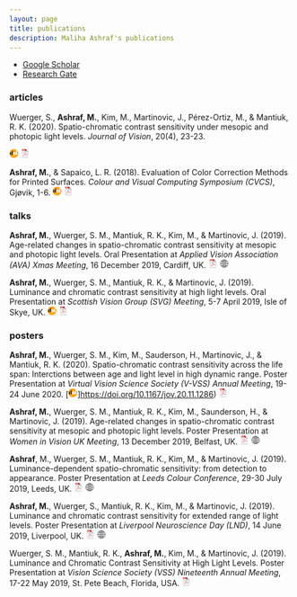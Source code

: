 ```yaml
---
layout: page
title: publications
description: Maliha Ashraf's publications
---
```


<div class="navbar">
  <div class="navbar-inner">
      <ul class="nav">  
          <li><a href="https://scholar.google.com/citations?user=9Jl9K3wAAAAJ&hl=en">Google Scholar</a></li>
		  <li><a href="https://www.researchgate.net/profile/Maliha_Ashraf4">Research Gate</a></li>
      </ul>
  </div>
</div>

### <a name="articles"></a>articles


Wuerger, S., **Ashraf, M.**, Kim, M., Martinovic, J., Pérez-Ortiz, M., & Mantiuk, R. K. (2020). Spatio-chromatic contrast sensitivity under mesopic and photopic light levels. *Journal of Vision*, 20(4), 23-23.
<!-- [![GitHub](icons16/github-icon.png)](https://github.com/kbroman/Paper_ReScience2020) -->
[![doi](icons16/doi-icon.png)](https://doi.org/10.1167/jov.20.4.23)
[![pdf](icons16/pdf-icon.png)](../assets/pubs/Wuerger_2020_Jov.pdf)
<!-- * 160 * -->
<!-- https://doi.org/10.5281/zenodo.3959516 -->


**Ashraf, M.**, & Sapaico, L. R. (2018). Evaluation of Color Correction Methods for Printed Surfaces. *Colour and Visual Computing Symposium (CVCS)*, Gjøvik, 1-6. 
[![doi](icons16/doi-icon.png)](https://doi.org/10.1109/CVCS.2018.8496542)
[![pdf](icons16/pdf-icon.png)](../assets/pubs/Ashraf_2018_CVCS.pdf)

### talks

**Ashraf, M.**, Wuerger, S. M., Mantiuk, R. K., Kim, M., & Martinovic, J. (2019). Age-related changes in spatio-chromatic contrast sensitivity at mesopic and photopic light levels. Oral Presentation at *Applied Vision Association (AVA) Xmas Meeting*, 16 December 2019, Cardiff, UK. 
[![pdf](icons16/pdf-icon.png)](../assets/pubs/AVA2019_presentation.pdf)
[![web](icons16/web-icon.png)](http://www.theava.net/meetings.php?s=ava-xmas-meeting-16-december-cardiff)

**Ashraf, M.**, Wuerger, S. M., Mantiuk, R. K., & Martinovic, J. (2019). Luminance and chromatic contrast sensitivity at high light levels. Oral Presentation at *Scottish Vision Group (SVG) Meeting*, 5-7 April 2019, Isle of Skye, UK. 
[![doi](icons16/doi-icon.png)](https://doi.org/10.1177/2041669519854233)
[![pdf](icons16/pdf-icon.png)](../assets/pubs/SVG2019_talk.pdf)


### posters

**Ashraf, M.**, Wuerger, S. M., Kim, M., Sauderson, H., Martinovic, J., & Mantiuk, R. K. (2020). Spatio-chromatic contrast sensitivity across the life span: Interctions between age and light level in high dynamic range. Poster Presentation at *Virtual Vision Science Society (V-VSS) Annual Meeting*, 19-24 June 2020.
[![doi](icons16/doi-icon.png)]https://doi.org/10.1167/jov.20.11.1286)
[![pdf](icons16/pdf-icon.png)](../assets/pubs/VSS2020_poster.pdf)

**Ashraf, M.**, Wuerger, S. M., Mantiuk, R. K., Kim, M., Saunderson, H., & Martinovic, J. (2019). Age-related changes in spatio-chromatic contrast sensitivity at mesopic and photopic light levels. Poster Presentation at *Women in Vision UK Meeting*, 13 December 2019, Belfast, UK.
[![pdf](icons16/pdf-icon.png)](../assets/pubs/WIV2019_poster.pdf)
[![web](icons16/web-icon.png)](https://www.networcuk.com/Home/WomenInVision)

**Ashraf**, M., Wuerger, S. M., Mantiuk, R. K., Kim, M., & Martinovic, J. (2019). Luminance-dependent spatio-chromatic sensitivity: from detection to appearance. Poster Presentation at *Leeds Colour Conference*, 29-30 July 2019, Leeds, UK.
[![pdf](icons16/pdf-icon.png)](../assets/pubs/leeds_color_poster.pdf)
[![web](icons16/web-icon.png)](http://stephenwestland.co.uk/colour2019/)

**Ashraf, M.**, Wuerger, S., Mantiuk, R. K., Kim, M., & Martinovic, J. (2019). Luminance and chromatic contrast sensitivity for extended range of light levels. Poster Presentation at *Liverpool Neuroscience Day (LND)*, 14 June 2019, Liverpool, UK. 
[![pdf](icons16/pdf-icon.png)](../assets/pubs/LND2019_poster.pdf)
[![web](icons16/web-icon.png)](https://lng.org.uk/event/lnd2019/)

Wuerger, S. M., Mantiuk, R. K., **Ashraf, M.**, Kim, M., & Martinovic, J. (2019). Luminance and Chromatic Contrast Sensitivity at High Light Levels. Poster Presentation at *Vision Science Society (VSS) Nineteenth Annual Meeting*, 17-22 May 2019, St. Pete Beach, Florida, USA.
[![pdf](icons16/pdf-icon.png)](../assets/pubs/VSS2019_Wuerger_Sophie.pdf)



